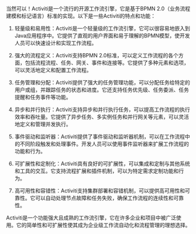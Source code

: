 当然可以！Activiti是一个流行的开源工作流引擎，它是基于BPMN 2.0（业务流程建模和标记语言）标准的实现。以下是一些Activiti的特点和功能：

1. 轻量级和易用性：Activiti是一个轻量级的工作流引擎，它可以很容易地嵌入到Java应用程序中。它提供了直观的用户界面和易于理解的BPMN模型，使开发人员可以快速设计和实现工作流程。

2. 强大的流程定义：Activiti支持BPMN 2.0标准，可以定义工作流程的各个方面，包括流程流程、任务、网关、事件和连接等。它提供了多种元素和选项，可以灵活地定义和配置工作流程。

3. 任务管理和分配：Activiti提供了强大的任务管理功能，可以分配任务给特定的用户或组，并跟踪任务的状态和进度。它还支持任务优先级、任务委派、任务提醒和任务事件等功能。

4. 异步和并行执行：Activiti支持异步和并行执行任务，可以提高工作流程的执行效率和吞吐量。它提供了异步任务、多实例任务和并行网关等元素，可以灵活地定义和管理并发执行。

5. 事件驱动和监听器：Activiti提供了事件驱动和监听器机制，可以在工作流程中的不同阶段触发和处理事件。开发人员可以使用事件监听器来扩展工作流程的功能和行为。

6. 可扩展性和定制化：Activiti具有良好的可扩展性，可以集成和定制与其他系统和工具的交互。它支持流程扩展和插件机制，可以为特定需求定制功能和行为。

7. 高可用性和容错性：Activiti支持集群部署和容错机制，可以提供高可用性和可靠性。它可以自动处理节点故障和任务失败，确保工作流程的连续性和可靠性。

Activiti是一个功能强大且成熟的工作流引擎，它在许多企业和项目中被广泛使用。它的简单性和可扩展性使其成为企业级工作流自动化和流程管理的理想选择。